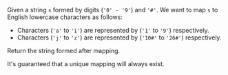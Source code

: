 Given a string `s` formed by digits (`'0' - '9'`) and `'#'`. We want to map `s` to English lowercase characters as follows:

- Characters (`'a'` to `'i'`) are represented by (`'1'` to `'9'`) respectively.
- Characters (`'j'` to `'z'`) are represented by (`'10#'` to `'26#'`) respectively. 

Return the string formed after mapping.

It's guaranteed that a unique mapping will always exist.